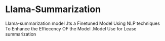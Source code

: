 # Llama-Summarization
Llama-summarization model .Its a Finetuned Model Using NLP techniques To Enhance the Effiecency OF the Model .Model Use for Lease summarization
